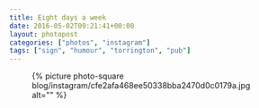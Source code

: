 ```yaml
---
title: Eight days a week
date: 2016-05-02T09:21:41+00:00
layout: photopost
categories: ["photos", "instagram"]
tags: ["sign", "humour", "torrington", "pub"]
---
```


<figure class="photo photo--square">
  {% picture photo-square blog/instagram/cfe2afa468ee50338bba2470d0c0179a.jpg alt="" %}
</figure>


